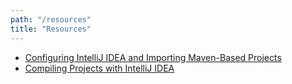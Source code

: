```yaml
---
path: "/resources"
title: "Resources"
---
```


- [Configuring IntelliJ IDEA and Importing Maven-Based Projects](/resources/idea-setup)
- [Compiling Projects with IntelliJ IDEA](/resources/idea-compiling)
<!-- - [Testing Projects with IntelliJ IDEA](/resoures/idea-testing) -->